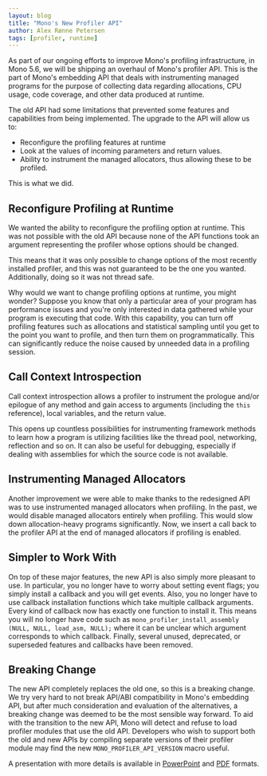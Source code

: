 ```yaml
---
layout: blog
title: "Mono's New Profiler API"
author: Alex Rønne Petersen
tags: [profiler, runtime]
---
```


As part of our ongoing efforts to improve Mono's profiling infrastructure, in
Mono 5.6, we will be shipping an overhaul of Mono's profiler API. This is the
part of Mono's embedding API that deals with instrumenting managed programs for
the purpose of collecting data regarding allocations, CPU usage, code coverage,
and other data produced at runtime.

The old API had some limitations that prevented some features and
capabilities from being implemented.   The upgrade to the API will allow us to:

* Reconfigure the profiling features at runtime
* Look at the values of incoming parameters and return values.
* Ability to instrument the managed allocators, thus allowing these to be profiled.

This is what we did.

Reconfigure Profiling at Runtime
--------------------------------

We wanted the ability to reconfigure the profiling option at runtime.
This was not possible with the old API because none of the API
functions took an argument representing the profiler whose options
should be changed.

This means that it was only possible to change options of the most
recently installed profiler, and this was not guaranteed to be the one you
wanted.   Additionally, doing so it was not thread safe.

Why would we want to change profiling options at runtime, you might
wonder?  Suppose you know that only a particular area of your program
has performance issues and you're only interested in data gathered
while your program is executing that code.  With this capability, you
can turn off profiling features such as allocations and statistical
sampling until you get to the point you want to profile, and then turn
them on programmatically. This can significantly reduce the noise
caused by unneeded data in a profiling session.

Call Context Introspection
--------------------------

Call context introspection allows a profiler to instrument the
prologue and/or epilogue of any method and gain access to arguments
(including the `this` reference), local variables, and the return
value.

This opens up countless possibilities for instrumenting framework
methods to learn how a program is utilizing facilities like the thread
pool, networking, reflection and so on.  It can also be useful for
debugging, especially if dealing with assemblies for which the source
code is not available.

Instrumenting Managed Allocators
--------------------------------

Another improvement we were able to make thanks to the redesigned API was to
use instrumented managed allocators when profiling. In the past, we would
disable managed allocators entirely when profiling. This would slow down
allocation-heavy programs significantly. Now, we insert a call back to the
profiler API at the end of managed allocators if profiling is enabled.

Simpler to Work With
--------------------

On top of these major features, the new API is also simply more pleasant to
use. In  particular, you no longer have to worry about setting event flags; you
simply install a callback and you will get events. Also, you no longer have to
use callback installation functions which take multiple callback arguments.
Every kind of callback now has exactly one function to install it. This means
you will no longer have code such as
`mono_profiler_install_assembly (NULL, NULL, load_asm, NULL);` where it can be
unclear which argument corresponds to which callback. Finally, several unused,
deprecated, or superseded features and callbacks have been removed.

Breaking Change
---------------

The new API completely replaces the old one, so this is a breaking change. We
try very hard to not break API/ABI compatibility in Mono's embedding API, but
after much consideration and evaluation of the alternatives, a breaking change
was deemed to be the most sensible way forward. To aid with the transition to
the new API, Mono will detect and refuse to load profiler modules that use
the old API. Developers who wish to support both the old and new APIs by
compiling separate versions of their profiler module may find the new
`MONO_PROFILER_API_VERSION` macro useful.

A presentation with more details is available in
[PowerPoint](https://dl.xamarin.com/uploads/rpi4dr14sjp/Mono_New_Profiler_API.pptx)
and
[PDF](https://dl.xamarin.com/uploads/jvbvew1yo5e/Mono's%20New%20Profiler%20API.pdf)
formats.